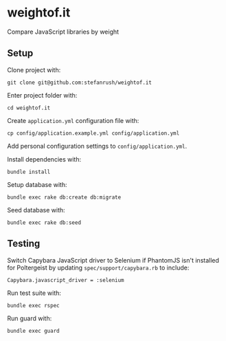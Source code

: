 weightof.it
===========

Compare JavaScript libraries by weight

Setup
-----

Clone project with:

    git clone git@github.com:stefanrush/weightof.it

Enter project folder with:

    cd weightof.it

Create `application.yml` configuration file with:

    cp config/application.example.yml config/application.yml

Add personal configuration settings to `config/application.yml`.

Install dependencies with:

    bundle install

Setup database with:

    bundle exec rake db:create db:migrate

Seed database with:

    bundle exec rake db:seed

Testing
-------

Switch Capybara JavaScript driver to Selenium if PhantomJS isn't installed for Poltergeist by updating `spec/support/capybara.rb` to include:

    Capybara.javascript_driver = :selenium

Run test suite with:

    bundle exec rspec

Run guard with:

    bundle exec guard
